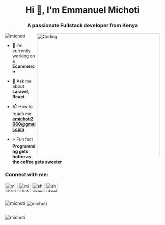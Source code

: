 <h1 align="center">Hi 👋, I'm Emmanuel Michoti</h1>
<h3 align="center">A passionate Fullstack developer from Kenya</h3>
<img align="right" alt="Coding" width="400" src="https://camo.githubusercontent.com/5ddf73ad3a205111cf8c686f687fc216c2946a75005718c8da5b837ad9de78c9/68747470733a2f2f7468756d62732e6766796361742e636f6d2f4576696c4e657874446576696c666973682d736d616c6c2e676966">

<p align="left"> <img src="https://komarev.com/ghpvc/?username=michoti&label=Profile%20views&color=0e75b6&style=flat" alt="michoti" /> </p>

- 🔭 I’m currently working on a **Ecommerce**

- 💬 Ask me about **Laravel, React**

- 📫 How to reach me **emichoti2660@gmail.com**

- ⚡ Fun fact **Programming gets hotter as the coffee gets sweeter**

<h3 align="left">Connect with me:</h3>
<p align="left">
<a href="https://twitter.com/michoti" target="blank"><img align="center" src="https://raw.githubusercontent.com/rahuldkjain/github-profile-readme-generator/master/src/images/icons/Social/twitter.svg" alt="michoti" height="30" width="40" /></a>
<a href="https://linkedin.com/in/michoti" target="blank"><img align="center" src="https://raw.githubusercontent.com/rahuldkjain/github-profile-readme-generator/master/src/images/icons/Social/linked-in-alt.svg" alt="michoti" height="30" width="40" /></a>
<a href="https://fb.com/shukeell" target="blank"><img align="center" src="https://raw.githubusercontent.com/rahuldkjain/github-profile-readme-generator/master/src/images/icons/Social/facebook.svg" alt="shukeell" height="30" width="40" /></a>
<a href="https://instagram.com/shukeell" target="blank"><img align="center" src="https://raw.githubusercontent.com/rahuldkjain/github-profile-readme-generator/master/src/images/icons/Social/instagram.svg" alt="shukeell" height="30" width="40" /></a>
</p>

<div style="display: flex; flex-direction: row; width: 100%;">
<p><img align="left" src="https://github-readme-stats.vercel.app/api/top-langs?username=michoti&show_icons=true&locale=en&layout=compact" alt="michoti" /></p>

<p>&nbsp;<img align="center" src="https://github-readme-stats.vercel.app/api?username=michoti&show_icons=true&locale=en" alt="michoti" /></p>
</div>

<p><img align="center" src="https://github-readme-streak-stats.herokuapp.com/?user=michoti&" alt="michoti" /></p>

